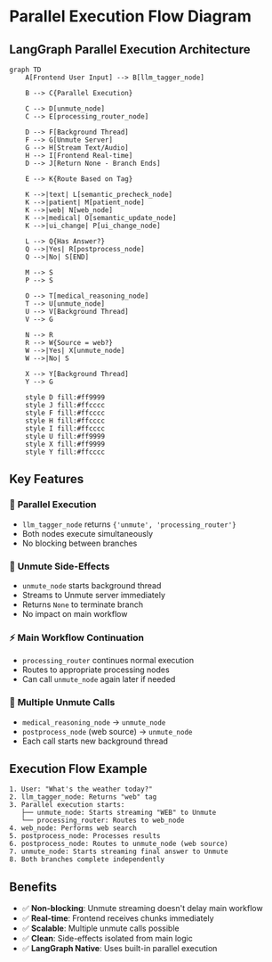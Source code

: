 # Parallel Execution Flow Diagram

## LangGraph Parallel Execution Architecture

```mermaid
graph TD
    A[Frontend User Input] --> B[llm_tagger_node]
    
    B --> C{Parallel Execution}
    
    C --> D[unmute_node]
    C --> E[processing_router_node]
    
    D --> F[Background Thread]
    F --> G[Unmute Server]
    G --> H[Stream Text/Audio]
    H --> I[Frontend Real-time]
    D --> J[Return None - Branch Ends]
    
    E --> K{Route Based on Tag}
    
    K -->|text| L[semantic_precheck_node]
    K -->|patient| M[patient_node]
    K -->|web| N[web_node]
    K -->|medical| O[semantic_update_node]
    K -->|ui_change| P[ui_change_node]
    
    L --> Q{Has Answer?}
    Q -->|Yes| R[postprocess_node]
    Q -->|No| S[END]
    
    M --> S
    P --> S
    
    O --> T[medical_reasoning_node]
    T --> U[unmute_node]
    U --> V[Background Thread]
    V --> G
    
    N --> R
    R --> W{Source = web?}
    W -->|Yes| X[unmute_node]
    W -->|No| S
    
    X --> Y[Background Thread]
    Y --> G
    
    style D fill:#ff9999
    style J fill:#ffcccc
    style F fill:#ffcccc
    style H fill:#ffcccc
    style I fill:#ffcccc
    style U fill:#ff9999
    style X fill:#ff9999
    style Y fill:#ffcccc
```

## Key Features

### 🔄 **Parallel Execution**
- `llm_tagger_node` returns `{'unmute', 'processing_router'}` 
- Both nodes execute simultaneously
- No blocking between branches

### 🎤 **Unmute Side-Effects**
- `unmute_node` starts background thread
- Streams to Unmute server immediately
- Returns `None` to terminate branch
- No impact on main workflow

### ⚡ **Main Workflow Continuation**
- `processing_router` continues normal execution
- Routes to appropriate processing nodes
- Can call `unmute_node` again later if needed

### 🚀 **Multiple Unmute Calls**
- `medical_reasoning_node` → `unmute_node`
- `postprocess_node` (web source) → `unmute_node`
- Each call starts new background thread

## Execution Flow Example

```
1. User: "What's the weather today?"
2. llm_tagger_node: Returns "web" tag
3. Parallel execution starts:
   ├── unmute_node: Starts streaming "WEB" to Unmute
   └── processing_router: Routes to web_node
4. web_node: Performs web search
5. postprocess_node: Processes results
6. postprocess_node: Routes to unmute_node (web source)
7. unmute_node: Starts streaming final answer to Unmute
8. Both branches complete independently
```

## Benefits

- ✅ **Non-blocking**: Unmute streaming doesn't delay main workflow
- ✅ **Real-time**: Frontend receives chunks immediately  
- ✅ **Scalable**: Multiple unmute calls possible
- ✅ **Clean**: Side-effects isolated from main logic
- ✅ **LangGraph Native**: Uses built-in parallel execution 